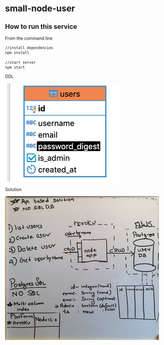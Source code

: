 # small-node-user
## How to run this service

From the command line

```cli
//install dependencies
npm install

//start server
npm start
```

DDL


![Users](/out/db.png)


Solution

![Solution](/out/Solution.jpeg)
